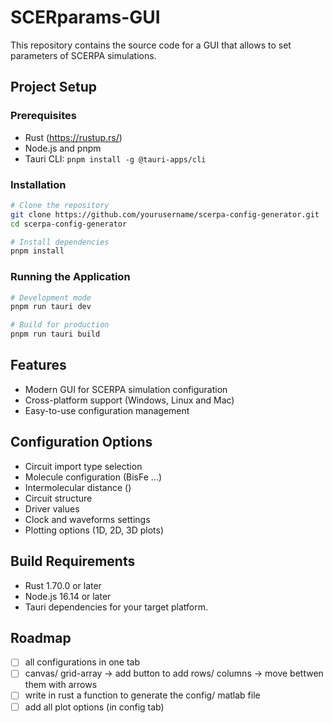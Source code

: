 # SCERparams-GUI

This repository contains the source code for a GUI that allows to set parameters of SCERPA simulations.

## Project Setup 

### Prerequisites
- Rust (https://rustup.rs/)
- Node.js and pnpm
- Tauri CLI: `pnpm install -g @tauri-apps/cli`

### Installation
```bash
# Clone the repository
git clone https://github.com/yourusername/scerpa-config-generator.git
cd scerpa-config-generator

# Install dependencies
pnpm install
```

### Running the Application
```bash
# Development mode
pnpm run tauri dev

# Build for production
pnpm run tauri build
```

## Features
- Modern GUI for SCERPA simulation configuration
- Cross-platform support (Windows, Linux and Mac)
- Easy-to-use configuration management

## Configuration Options
- Circuit import type selection
- Molecule configuration (BisFe ...)
- Intermolecular distance ()
- Circuit structure 
- Driver values 
- Clock and waveforms settings
- Plotting options (1D, 2D, 3D plots)

## Build Requirements
- Rust 1.70.0 or later
- Node.js 16.14 or later
- Tauri dependencies for your target platform.


## Roadmap
- [ ] all configurations in one tab
- [ ] canvas/ grid-array -> add button to add rows/ columns -> move bettwen them with arrows
- [ ] write in rust a function to generate the config/ matlab file
- [ ] add all plot options (in config tab)
